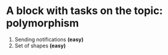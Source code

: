 # A block with tasks on the topic: polymorphism

1) Sending notifications **(easy)**
2) Set of shapes **(easy)**